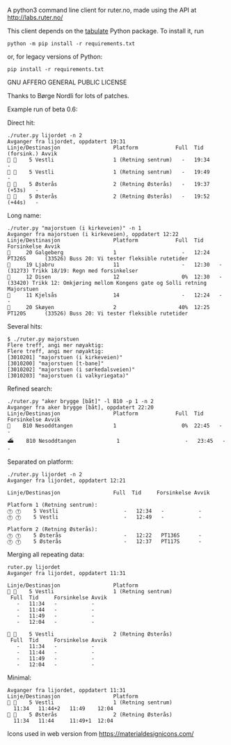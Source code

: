 A python3 command line client for ruter.no, made using the API at http://labs.ruter.no/

This client depends on the [tabulate](https://pypi.python.org/pypi/tabulate)
Python package. To install it, run
```
python -m pip install -r requirements.txt
```
or, for legacy versions of Python:
```
pip install -r requirements.txt
```

GNU AFFERO GENERAL PUBLIC LICENSE

Thanks to Børge Nordli for lots of patches.


Example run of beta 0.6:


Direct hit:

```
./ruter.py lijordet -n 2
Avganger fra lijordet, oppdatert 19:31
Linje/Destinasjon                 Platform            Full  Tid (forsink.) Avvik
🚃 🚃    5 Vestli                   1 (Retning sentrum)   -   19:34          -
🚃 🚃    5 Vestli                   1 (Retning sentrum)   -   19:49          -
🚃 🚃    5 Østerås                  2 (Retning Østerås)   -   19:37 (+53s)   -
🚃 🚃    5 Østerås                  2 (Retning Østerås)   -   19:52 (+44s)   -
```

Long name:

```
./ruter.py "majorstuen (i kirkeveien)" -n 1
Avganger fra majorstuen (i kirkeveien), oppdatert 12:22
Linje/Destinasjon                 Platform            Full  Tid     Forsinkelse Avvik
🚌     20 Galgeberg                1                     -   12:24   PT326S      (33526) Buss 20: Vi tester fleksible rutetider 
🚋     19 Ljabru                   11                    -   12:30   -           (31273) Trikk 18/19: Regn med forsinkelser 
🚋     12 Disen                    12                    0%  12:30   -           (33420) Trikk 12: Omkjøring mellom Kongens gate og Solli retning Majorstuen 
🚋     11 Kjelsås                  14                    -   12:24   -           -
🚌     20 Skøyen                   2                    40%  12:25   PT120S      (33526) Buss 20: Vi tester fleksible rutetider 
```

Several hits:

```
$ ./ruter.py majorstuen
Flere treff, angi mer nøyaktig:
Flere treff, angi mer nøyaktig:
[3010201] "majorstuen (i kirkeveien)"
[3010200] "majorstuen [t-bane]"
[3010202] "majorstuen (i sørkedalsveien)"
[3010203] "majorstuen (i valkyriegata)"
```

Refined search:

```
./ruter.py "aker brygge [båt]" -l B10 -p 1 -n 2
Avganger fra aker brygge [båt], oppdatert 22:20
Linje/Destinasjon                 Platform            Full  Tid     Forsinkelse Avvik
🚌    B10 Nesoddtangen             1                     0%  22:45   -           -
⛴    B10 Nesoddtangen             1                     -   23:45   -           -
```


Separated on platform:
```
./ruter.py lijordet -n 2
Avganger fra lijordet, oppdatert 12:21

Linje/Destinasjon                 Full  Tid     Forsinkelse Avvik

Platform 1 (Retning sentrum):
Ⓣ Ⓣ    5 Vestli                     -   12:34   -           -
Ⓣ Ⓣ    5 Vestli                     -   12:49   -           -

Platform 2 (Retning Østerås):
Ⓣ Ⓣ    5 Østerås                    -   12:22   PT136S      -
Ⓣ Ⓣ    5 Østerås                    -   12:37   PT117S      -
```

Merging all repeating data:
```
ruter.py lijordet 
Avganger fra lijordet, oppdatert 11:31

Linje/Destinasjon                 Platform
🚃 🚃    5 Vestli                   1 (Retning sentrum)
 Full  Tid     Forsinkelse Avvik
   -   11:34   -           -
   -   11:44   -           -
   -   11:49   -           -
   -   12:04   -           -

🚃 🚃    5 Vestli                   2 (Retning Østerås)
 Full  Tid     Forsinkelse Avvik
   -   11:34   -           -
   -   11:44   -           -
   -   11:49   -           -
   -   12:04   -           -
```

Minimal:
```
Avganger fra lijordet, oppdatert 11:31
Linje/Destinasjon                 Platform
🚃 🚃    5 Vestli                   1 (Retning sentrum)
  11:34   11:44+2   11:49    12:04
🚃 🚃    5 Østerås                  2 (Retning Østerås)
  11:34   11:44     11:49+1  12:04
```

Icons used in web version from https://materialdesignicons.com/

